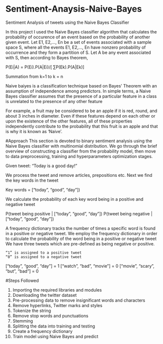 # Sentiment-Anaysis-Naive-Bayes
Sentiment Analysis of tweets using the Naive Bayes Classifier

In this project I used the Naive Bayes classifier algorithm that calculates the probability of occurence of an event based on the probability of another given event.
Let E1, E2,…, En be a set of events associated with a sample space S, where all the events E1, E2,…, En have nonzero probability of occurrence and they form a partition of S. Let A be any event associated with S, then according to Bayes theorem,

P(Ei|A) = P(Ei).P(A|Ei)/[ ∑P(Ek).P(A|Ek)]

Summation from k=1 to k = n

Naive baiyes is a classification technique based on Bayes’ Theorem with an assumption of independence among predictors. In simple terms, a Naive Bayes classifier assumes that the presence of a particular feature in a class is unrelated to the presence of any other feature

For example, a fruit may be considered to be an apple if it is red, round, and about 3 inches in diameter. Even if these features depend on each other or upon the existence of the other features, all of these properties independently contribute to the probability that this fruit is an apple and that is why it is known as ‘Naive’.

#Approach
This section is devoted to binary sentiment analysis using the Naive Bayes classifier with multinomial distribution. We go through the brief overview of constructing a classifier from the probability model, then move to data preprocessing, training and hyperparameters optimization stages. 

Given tweet: “Today is a good day!”

We process the tweet and remove articles, prepositions etc.
Next we find the key words in the tweet

Key words = [“today”, “good”, “day”])

We calculate the probability of each key word being in a positive and negative tweet

P(tweet being positive | [“today”, “good”, “day”])
P(tweet being negative | [“today”, “good”, “day”])

A frequency dictionary tracks the number of times a specific word is found in a positive or negative tweet.
We employ the frequency dictionary in order to calculate the probability of the word being in a positive or negative tweet
We have three tweets which are pre-defined as being negative or positive.

	“1” is assigned to a positive tweet
	“0” is assigned to a negative tweet

[“today”, “good”, “day”] = 1
[“watch”, “bad”, “movie”] = 0
[“movie”, “scary”, “but”, “bad”] = 0

#Steps Followed
1. Importing the required libraries and modules
2. Downloading the twitter dataset
3. Pre-processing data to remove insignificant words and characters
4. Remove hyperlinks, Twitter marks and styles
5. Tokenize the string
6. Remove stop words and punctuations
7. Stemming
8. Splitting the data into training and testing
9. Create a frequency dictionary
10. Train model using Naive Bayes and predict



